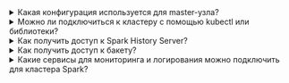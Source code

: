 
<details>

<summary>Какая конфигурация используется для master-узла?</summary>

Конфигурацию master-узла определяет режим работы кластера.

- **DEV**: для master-узла будет использоваться виртуальная машина с 2 vCPU и 4 GB RAM.
- **PROD**: для master-узла будет использоваться виртуальная машина с 6 vCPU и 6 GB RAM.

</details>

<details>

<summary>Можно ли подключиться к кластеру с помощью kubectl или библиотеки?</summary>

Чтобы подключиться к кластеру, используйте токены доступа в личном кабинете VK Cloud или библиотеке Cloud ML Platform. Процесс создания токенов подробно описан в разделе [Аутентификация и авторизация](/ru/ml/spark-to-k8s/ml-platform-library/authz).

<err>

Не используйте kubectl для подключения к кластеру Spark и не меняйте напрямую сущности Kubernetes: секреты, пространства имен, Deployments, ConfigMaps, настройки Spark Operator.

Это может привести к неправильной работе приложения.

</err>

</details>

<details>

<summary>Как получить доступ к Spark History Server?</summary>

Воспользуйтесь [инструкцией](/ru/ml/spark-to-k8s/monitoring#ispolzovanie_spark_history_server).

</details>

<details>

<summary>Как получить доступ к бакету?</summary>

По умолчанию у кластера Spark есть доступ к бакету [Cloud Storage](/ru/storage/s3), который автоматически создается вместе с кластером. Чтобы получить доступ к другим бакетам, воспользуйтесь [инструкцией](/ru/ml/spark-to-k8s/service-management/buckets).

</details>

<details>

<summary>Какие сервисы для мониторинга и логирования можно подключить для кластера Spark?</summary>

Кластеры Spark по умолчанию подключены к сервисам:

- [Cloud Logging](/ru/monitoring-services/logging) — сбор и анализ логов.
- [Cloud Alerting](/ru/monitoring-services/alerting) — отправка уведомлений об изменении ключевых метрик сервисов VK Cloud.
- [Cloud Monitoring](/ru/monitoring-services/monitoring) — отслеживание состояния ресурсов с использованием широкого набора метрик.

Подробнее — в статье [Мониторинг кластера](/ru/ml/spark-to-k8s/monitoring).

</details>
